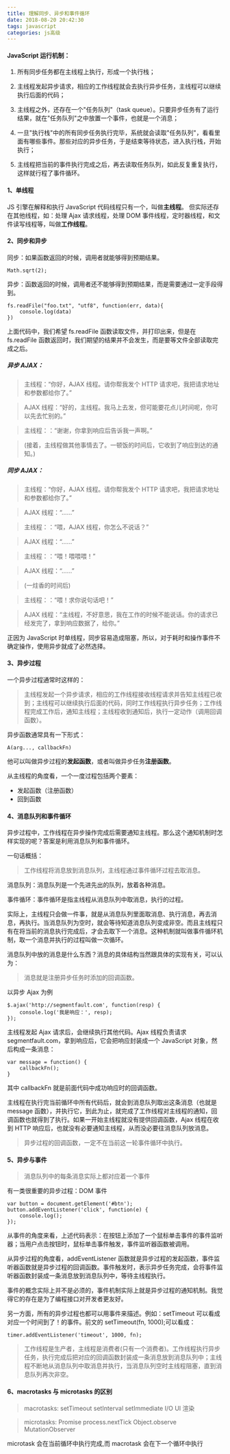 ```yaml
---
title: 理解同步、异步和事件循环
date: 2018-08-20 20:42:30
tags: javascript
categories: js高级
---
```


#### JavaScript 运行机制：

1. 所有同步任务都在主线程上执行，形成一个执行栈；

<!-- more -->

2. 主线程发起异步请求，相应的工作线程就会去执行异步任务，主线程可以继续执行后面的代码；

3. 主线程之外，还存在一个"任务队列"（task queue）。只要异步任务有了运行结果，就在"任务队列"之中放置一个事件，也就是一个消息；

4. 一旦"执行栈"中的所有同步任务执行完毕，系统就会读取"任务队列"，看看里面有哪些事件。那些对应的异步任务，于是结束等待状态，进入执行栈，开始执行；

5. 主线程把当前的事件执行完成之后，再去读取任务队列，如此反复重复执行，这样就行程了事件循环。

#### 1、单线程

JS 引擎在解释和执行 JavaScript 代码线程只有一个，叫做**主线程**。
但实际还存在其他线程，如：处理 Ajax 请求线程，处理 DOM 事件线程，定时器线程，和文件读写线程等，叫做**工作线程**。

#### 2、同步和异步

同步：如果函数返回的时候，调用者就能够得到预期结果。

```
Math.sqrt(2);
```

异步：函数返回的时候，调用者还不能够得到预期结果，而是需要通过一定手段得到。

```
fs.readFile("foo.txt", "utf8", function(err, data){
    console.log(data)
})
```

上面代码中，我们希望 fs.readFile 函数读取文件，并打印出来，但是在 fs.readFile 函数返回时，我们期望的结果并不会发生，而是要等文件全部读取完成之后。

##### 异步 AJAX：

> 主线程：“你好，AJAX 线程。请你帮我发个 HTTP 请求吧，我把请求地址和参数都给你了。”

> AJAX 线程：“好的，主线程。我马上去发，但可能要花点儿时间呢，你可以先去忙别的。”

> 主线程：：“谢谢，你拿到响应后告诉我一声啊。”

> (接着，主线程做其他事情去了。一顿饭的时间后，它收到了响应到达的通知。)

##### 同步 AJAX：

> 主线程：“你好，AJAX 线程。请你帮我发个 HTTP 请求吧，我把请求地址和参数都给你了。”

> AJAX 线程：“......”

> 主线程：：“喂，AJAX 线程，你怎么不说话？”

> AJAX 线程：“......”

> 主线程：：“喂！喂喂喂！”

> AJAX 线程：“......”

> (一炷香的时间后)

> 主线程：：“喂！求你说句话吧！”

> AJAX 线程：“主线程，不好意思，我在工作的时候不能说话。你的请求已经发完了，拿到响应数据了，给你。”

正因为 JavaScript 时单线程，同步容易造成阻塞，所以，对于耗时和操作事件不确定操作，使用异步就成了必然选择。

#### 3、异步过程

一个异步过程通常时这样的：

> 主线程发起一个异步请求，相应的工作线程接收线程请求并告知主线程已收到；主线程可以继续执行后面的代码，同时工作线程执行异步任务；工作线程完成工作后，通知主线程；主线程收到通知后，执行一定动作（调用回调函数）。

异步函数通常具有一下形式：

```
A(arg..., callbackFn)
```

他可以叫做异步过程的**发起函数**，或者叫做异步任务**注册函数**。

从主线程的角度看，一个一度过程包括两个要素：

- 发起函数（注册函数）
- 回到函数

#### 4、消息队列和事件循环

异步过程中，工作线程在异步操作完成后需要通知主线程。那么这个通知机制时怎样实现的呢？答案是利用消息队列和事件循环。

一句话概括：

> 工作线程将消息放到消息队列，主线程通过事件循环过程去取消息。

消息队列：消息队列是一个先进先出的队列，放着各种消息。

事件循环：事件循环是指主线程从消息队列中取消息，执行的过程。

实际上，主线程只会做一件事，就是从消息队列里面取消息、执行消息，再去消息，再执行。当消息队列为空时，就会等待知道消息队列变成非空。而且主线程只有在将当前的消息执行完成后，才会去取下一个消息。这种机制就叫做事件循环机制，取一个消息并执行的过程叫做一次循环。

消息队列中放的消息是什么东西？消息的具体结构当然跟具体的实现有关，可以认为：

> 消息就是注册异步任务时添加的回调函数。

以异步 Ajax 为例

```
$.ajax('http://segmentfault.com', function(resp) {
    console.log('我是响应：', resp);
});
```

主线程发起 Ajax 请求后，会继续执行其他代码。Ajax 线程负责请求 segmentfault.com，拿到响应后，它会把响应封装成一个 JavaScript 对象，然后构成一条消息：

```
var message = function() {
    callbackFn();
}
```

其中 callbackFn 就是前面代码中成功响应时的回调函数。

主线程在执行完当前循环中所有代码后，就会到消息队列取出这条消息（也就是 message 函数），并执行它，到此为止，就完成了工作线程对主线程的通知，回调函数也就得到了执行。如果一开始主线程就没有提供回调函数，Ajax 线程在收到 HTTP 响应后，也就没有必要通知主线程，从而没必要往消息队列放消息。

> 异步过程的回调函数，一定不在当前这一轮事件循环中执行。

#### 5、异步与事件

> 消息队列中的每条消息实际上都对应着一个事件

有一类很重要的异步过程：DOM 事件

```
var button = document.getElement('#btn');
button.addEventListener('click', function(e) {
    console.log();
});
```

从事件的角度来看，上述代码表示：在按钮上添加了一个鼠标单击事件的事件监听器；当用户点击按钮时，鼠标单击事件触发，事件监听器函数被调用。

从异步过程的角度看，addEventListener 函数就是异步过程的发起函数，事件监听器函数就是异步过程的回调函数。事件触发时，表示异步任务完成，会将事件监听器函数封装成一条消息放到消息队列中，等待主线程执行。

事件的概念实际上并不是必须的，事件机制实际上就是异步过程的通知机制。我觉得它的存在是为了编程接口对开发者更友好。

另一方面，所有的异步过程也都可以用事件来描述。例如：setTimeout 可以看成对应一个时间到了！的事件。前文的 setTimeout(fn, 1000);可以看成：

```
timer.addEventListener('timeout', 1000, fn);
```

> 工作线程是生产者，主线程是消费者(只有一个消费者)。工作线程执行异步任务，执行完成后把对应的回调函数封装成一条消息放到消息队列中；主线程不断地从消息队列中取消息并执行，当消息队列空时主线程阻塞，直到消息队列再次非空。

#### 6、macrotasks 与 microtasks 的区别

> macrotasks: setTimeout setInterval setImmediate I/O UI 渲染

> microtasks: Promise process.nextTick Object.observe MutationObserver

microtask 会在当前循环中执行完成,而 macrotask 会在下一个循环中执行
